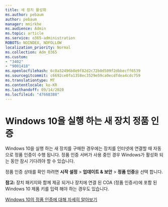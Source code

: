 ```yaml
---
title: 새 장치 활성화
ms.author: pebaum
author: pebaum
manager: mnirkhe
ms.audience: Admin
ms.topic: article
ms.service: o365-administration
ROBOTS: NOINDEX, NOFOLLOW
localization_priority: Normal
ms.collection: Adm_O365
ms.custom:
- "3402"
- "9001418"
ms.openlocfilehash: 6c8a32496b8e9f82d2c72b0d509f2dbbecff6539
ms.sourcegitcommit: c6692ce0fa1358ec3529e59ca0ecdfdea4cdc759
ms.translationtype: MT
ms.contentlocale: ko-KR
ms.lasthandoff: 09/14/2020
ms.locfileid: "47668388"
---
```

# <a name="activating-a-new-device-running-windows-10"></a>Windows 10을 실행 하는 새 장치 정품 인증

Windows 10을 실행 하는 새 장치를 구매한 경우에는 장치를 인터넷에 연결할 때 자동으로 정품 인증이 수행 됩니다. 정품 인증 서버가 사용 중인 경우 Windows가 활성화 되는 동안 잠시 기다려야 할 수 있습니다.

정품 인증 상태를 확인 하려면 **시작** **설정**  >  **업데이트 & 보안**  >  **정품 인증**을 선택 합니다.

**참고:** 장치 패키지와 함께 제공 되거나 장치에 연결 된 COA (정품 인증서)에 포함 된 Windows 10 제품 키를 입력 해야 하는 경우도 있습니다.

[Windows 10의 정품 인증에 대해 자세히 알아보기](https://support.microsoft.com/help/12440)